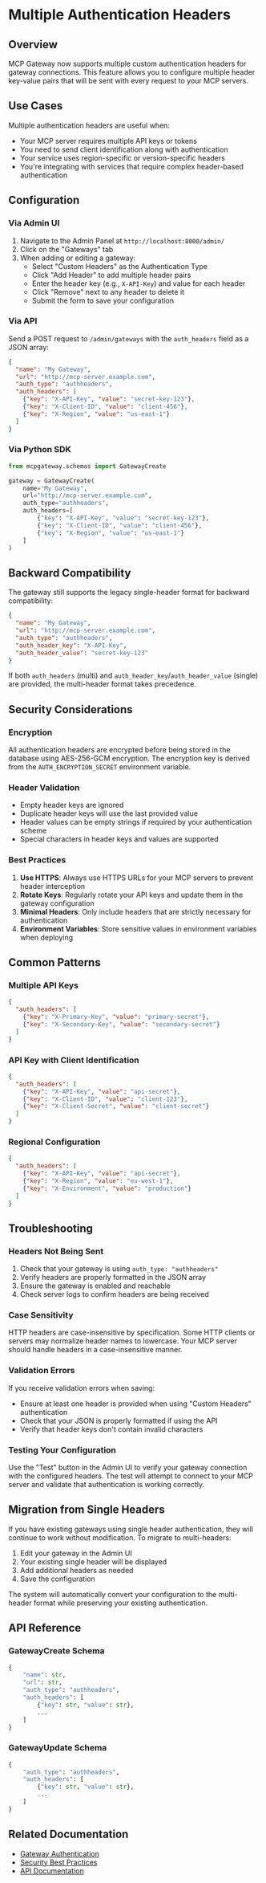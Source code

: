 # Multiple Authentication Headers

## Overview

MCP Gateway now supports multiple custom authentication headers for gateway connections. This feature allows you to configure multiple header key-value pairs that will be sent with every request to your MCP servers.

## Use Cases

Multiple authentication headers are useful when:
- Your MCP server requires multiple API keys or tokens
- You need to send client identification along with authentication
- Your service uses region-specific or version-specific headers
- You're integrating with services that require complex header-based authentication

## Configuration

### Via Admin UI

1. Navigate to the Admin Panel at `http://localhost:8000/admin/`
2. Click on the "Gateways" tab
3. When adding or editing a gateway:
   - Select "Custom Headers" as the Authentication Type
   - Click "Add Header" to add multiple header pairs
   - Enter the header key (e.g., `X-API-Key`) and value for each header
   - Click "Remove" next to any header to delete it
   - Submit the form to save your configuration

### Via API

Send a POST request to `/admin/gateways` with the `auth_headers` field as a JSON array:

```json
{
  "name": "My Gateway",
  "url": "http://mcp-server.example.com",
  "auth_type": "authheaders",
  "auth_headers": [
    {"key": "X-API-Key", "value": "secret-key-123"},
    {"key": "X-Client-ID", "value": "client-456"},
    {"key": "X-Region", "value": "us-east-1"}
  ]
}
```

### Via Python SDK

```python
from mcpgateway.schemas import GatewayCreate

gateway = GatewayCreate(
    name="My Gateway",
    url="http://mcp-server.example.com",
    auth_type="authheaders",
    auth_headers=[
        {"key": "X-API-Key", "value": "secret-key-123"},
        {"key": "X-Client-ID", "value": "client-456"},
        {"key": "X-Region", "value": "us-east-1"}
    ]
)
```

## Backward Compatibility

The gateway still supports the legacy single-header format for backward compatibility:

```json
{
  "name": "My Gateway",
  "url": "http://mcp-server.example.com",
  "auth_type": "authheaders",
  "auth_header_key": "X-API-Key",
  "auth_header_value": "secret-key-123"
}
```

If both `auth_headers` (multi) and `auth_header_key`/`auth_header_value` (single) are provided, the multi-header format takes precedence.

## Security Considerations

### Encryption
All authentication headers are encrypted before being stored in the database using AES-256-GCM encryption. The encryption key is derived from the `AUTH_ENCRYPTION_SECRET` environment variable.

### Header Validation
- Empty header keys are ignored
- Duplicate header keys will use the last provided value
- Header values can be empty strings if required by your authentication scheme
- Special characters in header keys and values are supported

### Best Practices
1. **Use HTTPS**: Always use HTTPS URLs for your MCP servers to prevent header interception
2. **Rotate Keys**: Regularly rotate your API keys and update them in the gateway configuration
3. **Minimal Headers**: Only include headers that are strictly necessary for authentication
4. **Environment Variables**: Store sensitive values in environment variables when deploying

## Common Patterns

### Multiple API Keys
```json
{
  "auth_headers": [
    {"key": "X-Primary-Key", "value": "primary-secret"},
    {"key": "X-Secondary-Key", "value": "secondary-secret"}
  ]
}
```

### API Key with Client Identification
```json
{
  "auth_headers": [
    {"key": "X-API-Key", "value": "api-secret"},
    {"key": "X-Client-ID", "value": "client-123"},
    {"key": "X-Client-Secret", "value": "client-secret"}
  ]
}
```

### Regional Configuration
```json
{
  "auth_headers": [
    {"key": "X-API-Key", "value": "api-secret"},
    {"key": "X-Region", "value": "eu-west-1"},
    {"key": "X-Environment", "value": "production"}
  ]
}
```

## Troubleshooting

### Headers Not Being Sent
1. Check that your gateway is using `auth_type: "authheaders"`
2. Verify headers are properly formatted in the JSON array
3. Ensure the gateway is enabled and reachable
4. Check server logs to confirm headers are being received

### Case Sensitivity
HTTP headers are case-insensitive by specification. Some HTTP clients or servers may normalize header names to lowercase. Your MCP server should handle headers in a case-insensitive manner.

### Validation Errors
If you receive validation errors when saving:
- Ensure at least one header is provided when using "Custom Headers" authentication
- Check that your JSON is properly formatted if using the API
- Verify that header keys don't contain invalid characters

### Testing Your Configuration
Use the "Test" button in the Admin UI to verify your gateway connection with the configured headers. The test will attempt to connect to your MCP server and validate that authentication is working correctly.

## Migration from Single Headers

If you have existing gateways using single header authentication, they will continue to work without modification. To migrate to multi-headers:

1. Edit your gateway in the Admin UI
2. Your existing single header will be displayed
3. Add additional headers as needed
4. Save the configuration

The system will automatically convert your configuration to the multi-header format while preserving your existing authentication.

## API Reference

### GatewayCreate Schema
```python
{
    "name": str,
    "url": str,
    "auth_type": "authheaders",
    "auth_headers": [
        {"key": str, "value": str},
        ...
    ]
}
```

### GatewayUpdate Schema
```python
{
    "auth_type": "authheaders",
    "auth_headers": [
        {"key": str, "value": str},
        ...
    ]
}
```

## Related Documentation
- [Gateway Authentication](./authentication.md)
- [Security Best Practices](../security/best-practices.md)
- [API Documentation](../api/gateways.md)

